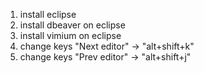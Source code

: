 1. install eclipse
2. install dbeaver on eclipse
3. install vimium on eclipse
4. change keys "Next editor" -> "alt+shift+k"
5. change keys "Prev editor" -> "alt+shift+j"
